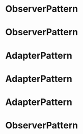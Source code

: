 # ObserverPattern
# ObserverPattern
# AdapterPattern
# AdapterPattern
# AdapterPattern
# ObserverPattern

